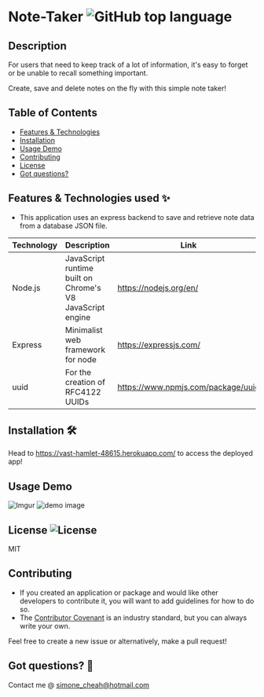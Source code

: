 # Note-Taker ![GitHub top language](https://img.shields.io/github/languages/top/smcheah/Note-Taker)

## Description <!-- omit in toc -->

For users that need to keep track of a lot of information, it's easy to forget or be unable to recall something important.

Create, save and delete notes on the fly with this simple note taker!

## Table of Contents

-   [Features & Technologies](#features--technologies-used-sparkles)
-   [Installation](#installation-hammer_and_wrench)
-   [Usage Demo](#usage-demo)
-   [Contributing](#contributing)
-   [License](#license-)
-   [Got questions?](#got-questions-thinking)

## Features & Technologies used :sparkles:

-   This application uses an express backend to save and retrieve note data from a database JSON file.

| Technology | Description                                               | Link                               |
| ---------- | --------------------------------------------------------- | ---------------------------------- |
| Node.js    | JavaScript runtime built on Chrome's V8 JavaScript engine | https://nodejs.org/en/             |
| Express    | Minimalist web framework for node                         | https://expressjs.com/             |
| uuid       | For the creation of RFC4122 UUIDs                         | https://www.npmjs.com/package/uuid |

## Installation :hammer_and_wrench:

Head to https://vast-hamlet-48615.herokuapp.com/ to access the deployed app!

## Usage Demo

![Imgur](https://imgur.com/XdTlNQp.jpg)
![demo image](https://imgur.com/Fhe0avC.jpg)

## License ![License](https://img.shields.io/github/license/smcheah/Note-Taker)

MIT

## Contributing

-   If you created an application or package and would like other developers to contribute it, you will want to add guidelines for how to do so.
-   The [Contributor Covenant](https://www.contributor-covenant.org/) is an industry standard, but you can always write your own.

Feel free to create a new issue or alternatively, make a pull request!

## Got questions? :thinking:

Contact me @ simone_cheah@hotmail.com
